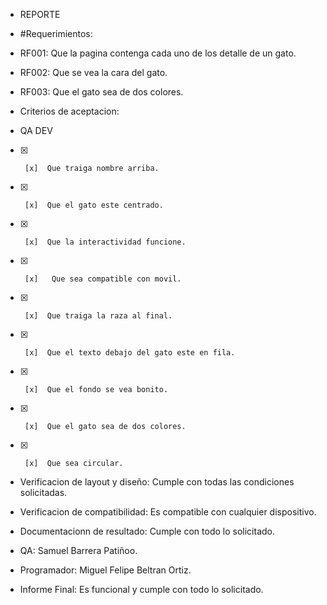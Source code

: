* REPORTE
* #Requerimientos:
* RF001: Que la pagina contenga cada uno de los detalle de un gato.
* RF002: Que se vea la cara del gato.
* RF003: Que el gato sea de dos colores.
* Criterios de aceptacion:

* QA       DEV
* [x]      [x]  Que traiga nombre arriba.
* [x]      [x]  Que el gato este centrado.
* [x]      [x]  Que la interactividad funcione.
* [x]      [x]   Que sea compatible con movil.
* [x]      [x]  Que traiga la raza al final.
* [x]      [x]  Que el texto debajo del gato este en fila.
* [x]      [x]  Que el fondo se vea bonito.
* [x]      [x]  Que el gato sea de dos colores.
* [x]      [x]  Que sea circular.

* Verificacion de layout y diseño: Cumple con todas las condiciones solicitadas.

* Verificacion de compatibilidad: Es compatible con cualquier dispositivo.

* Documentacionn de resultado: Cumple con todo lo solicitado.

* QA: Samuel Barrera Patiñoo.
  
* Programador: Miguel Felipe Beltran Ortiz.

* Informe Final: Es funcional y cumple con todo lo solicitado.
